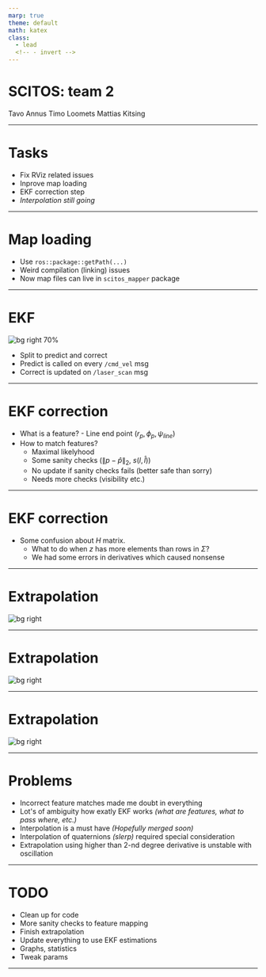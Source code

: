 ```yaml
---
marp: true
theme: default
math: katex
class:
  - lead
  <!-- - invert -->
---
```


# SCITOS: team 2

Tavo Annus
Timo Loomets
Mattias Kitsing

---

# Tasks

- Fix RViz related issues
- Inprove map loading
- EKF correction step
- _Interpolation still going_

---

# Map loading
- Use `ros::package::getPath(...)`
- Weird compilation (linking) issues
- Now map files can live in `scitos_mapper` package

---

# EKF
![bg right 70%](./fig/ekf_vs_odom.png)
- Split to predict and correct
- Predict is called on every `/cmd_vel` msg
- Correct is updated on `/laser_scan` msg

---

# EKF correction
- What is a feature? - Line end point $(r_{p}, \phi_{p}, \psi_{line})$
- How to match features? 
  - Maximal likelyhood
  - Some sanity checks ($\|p - \hat{p}\|_{2}$, $s(l, \hat{l})$)
  - No update if sanity checks fails (better safe than sorry)
  - Needs more checks (visibility etc.)

---

# EKF correction

- Some confusion about $H$ matrix.
  - What to do when $z$ has more elements than rows in $\Sigma$?
  - We had some errors in derivatives which caused nonsense

---

# Extrapolation
![bg right](./fig/extrapolation/accelerating-growth.png)

---

# Extrapolation
![bg right](./fig/extrapolation/growth-overshoot.png)

---

# Extrapolation
![bg right](./fig/extrapolation/oscillation.png)

---

# Problems
- Incorrect feature matches made me doubt in everything
- Lot's of ambiguity how exatly EKF works 
_(what are features, what to pass where, etc.)_
- Interpolation is a must have _(Hopefully merged soon)_
- Interpolation of quaternions _(slerp)_ required special consideration
- Extrapolation using higher than 2-nd degree derivative is unstable with oscillation

---

# TODO
- Clean up for code
- More sanity checks to feature mapping
- Finish extrapolation
- Update everything to use EKF estimations
- Graphs, statistics
- Tweak params

---

